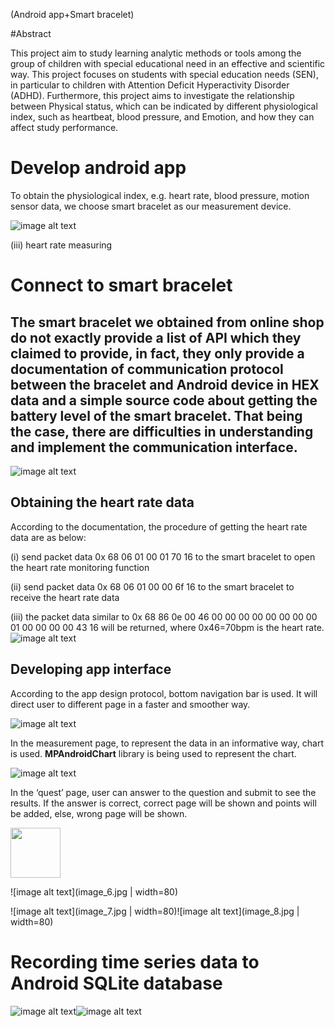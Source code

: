 (Android app+Smart bracelet)

#Abstract

This project aim to study learning analytic methods or tools among the group of children with special educational need in an effective and scientific way. This project focuses on students with special education needs (SEN), in particular to children with Attention Deficit Hyperactivity Disorder (ADHD). Furthermore, this project aims to investigate the relationship between Physical status, which can be indicated by different physiological index, such as heartbeat, blood pressure, and Emotion, and how they can affect study performance.

# Develop android app

To obtain the physiological index, e.g. heart rate, blood pressure, motion sensor data, we choose smart bracelet as our measurement device.

![image alt text](image_0.png)

(iii) heart rate measuring

# Connect to smart bracelet

## The smart bracelet we obtained from online shop do not exactly provide a list of API which they claimed to provide, in fact, they only provide a documentation of communication protocol between the bracelet and Android device in HEX data and a simple source code about getting the battery level of the smart bracelet. That being the case, there are difficulties in understanding and implement the communication interface.

![image alt text](image_1.png)

## Obtaining the heart rate data

According to the documentation, the procedure of getting the heart rate data are as below:

(i) send packet data 0x 68 06 01 00 01 70 16 to the smart bracelet to open the heart rate monitoring function

(ii) send packet data 0x 68 06 01 00 00 6f 16 to the smart bracelet to receive the heart rate data

(iii) the packet data similar to  0x 68 86 0e 00 46 00 00 00 00 00 00 00 00 01 00 00 00 00 43 16 will be returned, where 0x46=70bpm is the heart rate.![image alt text](image_2.png)

## Developing app interface

According to the app design protocol, bottom navigation bar is used. It will direct user to different page in a faster and smoother way.

![image alt text](image_3.png)

In the measurement page, to represent the data in an informative way, chart is used. **MPAndroidChart** library is being used to represent the chart.

![image alt text](image_4.jpg)

In the ‘quest’ page, user can answer to the question and submit to see the results. If the answer is correct, correct page will be shown and points will be added, else, wrong page will be shown.

<img src="image_5.jpg" width="80">

![image alt text](image_6.jpg | width=80)

![image alt text](image_7.jpg | width=80)![image alt text](image_8.jpg | width=80)

# Recording time series data to Android SQLite database

![image alt text](image_9.jpg)![image alt text](image_10.jpg)

